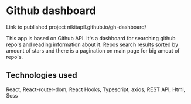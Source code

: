 # Github dashboard

Link to published project nikitapil.github.io/gh-dashboard/

This app is based on Github API. It's a dashboard for searching github repo's and reading information about it. Repos search results sorted by amount of stars and there is a pagination on main page for big amout of repo's.

## Technologies used

React, React-router-dom, React Hooks, Typescript, axios, REST API, Html, Scss
